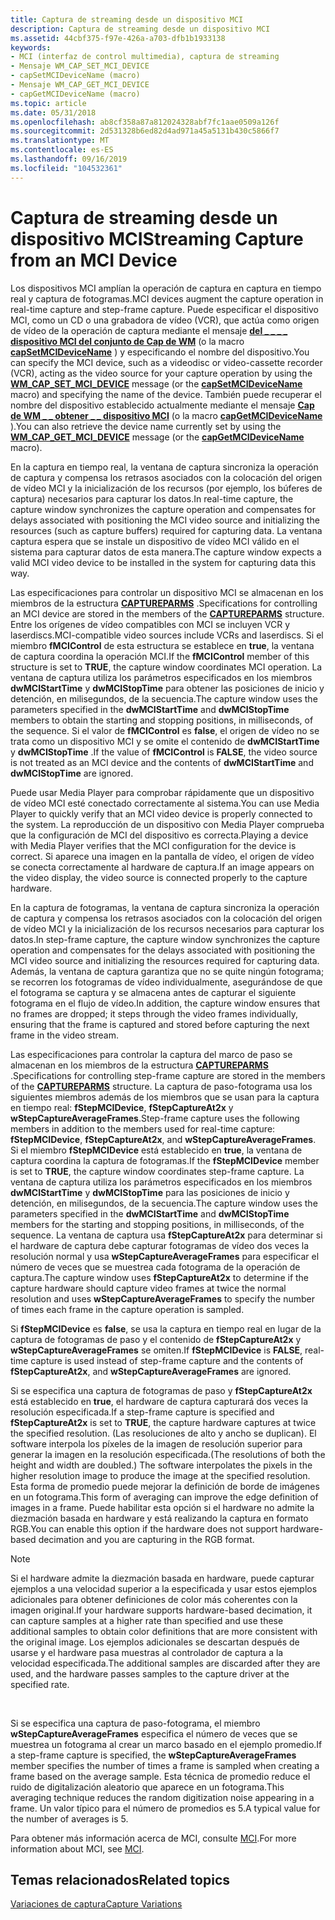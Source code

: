 ```yaml
---
title: Captura de streaming desde un dispositivo MCI
description: Captura de streaming desde un dispositivo MCI
ms.assetid: 44cbf375-f97e-426a-a703-dfb1b1933138
keywords:
- MCI (interfaz de control multimedia), captura de streaming
- Mensaje WM_CAP_SET_MCI_DEVICE
- capSetMCIDeviceName (macro)
- Mensaje WM_CAP_GET_MCI_DEVICE
- capGetMCIDeviceName (macro)
ms.topic: article
ms.date: 05/31/2018
ms.openlocfilehash: ab8cf358a87a812024328abf7fc1aae0509a126f
ms.sourcegitcommit: 2d531328b6ed82d4ad971a45a5131b430c5866f7
ms.translationtype: MT
ms.contentlocale: es-ES
ms.lasthandoff: 09/16/2019
ms.locfileid: "104532361"
---
```

# <a name="streaming-capture-from-an-mci-device"></a><span data-ttu-id="8d268-108">Captura de streaming desde un dispositivo MCI</span><span class="sxs-lookup"><span data-stu-id="8d268-108">Streaming Capture from an MCI Device</span></span>

<span data-ttu-id="8d268-109">Los dispositivos MCI amplían la operación de captura en captura en tiempo real y captura de fotogramas.</span><span class="sxs-lookup"><span data-stu-id="8d268-109">MCI devices augment the capture operation in real-time capture and step-frame capture.</span></span> <span data-ttu-id="8d268-110">Puede especificar el dispositivo MCI, como un CD o una grabadora de vídeo (VCR), que actúa como origen de vídeo de la operación de captura mediante el mensaje [**del \_ \_ \_ \_ dispositivo MCI del conjunto de Cap de WM**](wm-cap-set-mci-device.md) (o la macro [**capSetMCIDeviceName**](/windows/desktop/api/Vfw/nf-vfw-capsetmcidevicename) ) y especificando el nombre del dispositivo.</span><span class="sxs-lookup"><span data-stu-id="8d268-110">You can specify the MCI device, such as a videodisc or video-cassette recorder (VCR), acting as the video source for your capture operation by using the [**WM\_CAP\_SET\_MCI\_DEVICE**](wm-cap-set-mci-device.md) message (or the [**capSetMCIDeviceName**](/windows/desktop/api/Vfw/nf-vfw-capsetmcidevicename) macro) and specifying the name of the device.</span></span> <span data-ttu-id="8d268-111">También puede recuperar el nombre del dispositivo establecido actualmente mediante el mensaje [**Cap de WM \_ \_ obtener \_ \_ dispositivo MCI**](wm-cap-get-mci-device.md) (o la macro [**capGetMCIDeviceName**](/windows/desktop/api/Vfw/nf-vfw-capgetmcidevicename) ).</span><span class="sxs-lookup"><span data-stu-id="8d268-111">You can also retrieve the device name currently set by using the [**WM\_CAP\_GET\_MCI\_DEVICE**](wm-cap-get-mci-device.md) message (or the [**capGetMCIDeviceName**](/windows/desktop/api/Vfw/nf-vfw-capgetmcidevicename) macro).</span></span>

<span data-ttu-id="8d268-112">En la captura en tiempo real, la ventana de captura sincroniza la operación de captura y compensa los retrasos asociados con la colocación del origen de vídeo MCI y la inicialización de los recursos (por ejemplo, los búferes de captura) necesarios para capturar los datos.</span><span class="sxs-lookup"><span data-stu-id="8d268-112">In real-time capture, the capture window synchronizes the capture operation and compensates for delays associated with positioning the MCI video source and initializing the resources (such as capture buffers) required for capturing data.</span></span> <span data-ttu-id="8d268-113">La ventana captura espera que se instale un dispositivo de vídeo MCI válido en el sistema para capturar datos de esta manera.</span><span class="sxs-lookup"><span data-stu-id="8d268-113">The capture window expects a valid MCI video device to be installed in the system for capturing data this way.</span></span>

<span data-ttu-id="8d268-114">Las especificaciones para controlar un dispositivo MCI se almacenan en los miembros de la estructura [**CAPTUREPARMS**](/windows/win32/api/vfw/ns-vfw-captureparms) .</span><span class="sxs-lookup"><span data-stu-id="8d268-114">Specifications for controlling an MCI device are stored in the members of the [**CAPTUREPARMS**](/windows/win32/api/vfw/ns-vfw-captureparms) structure.</span></span> <span data-ttu-id="8d268-115">Entre los orígenes de vídeo compatibles con MCI se incluyen VCR y laserdiscs.</span><span class="sxs-lookup"><span data-stu-id="8d268-115">MCI-compatible video sources include VCRs and laserdiscs.</span></span> <span data-ttu-id="8d268-116">Si el miembro **fMCIControl** de esta estructura se establece en **true**, la ventana de captura coordina la operación MCI.</span><span class="sxs-lookup"><span data-stu-id="8d268-116">If the **fMCIControl** member of this structure is set to **TRUE**, the capture window coordinates MCI operation.</span></span> <span data-ttu-id="8d268-117">La ventana de captura utiliza los parámetros especificados en los miembros **dwMCIStartTime** y **dwMCIStopTime** para obtener las posiciones de inicio y detención, en milisegundos, de la secuencia.</span><span class="sxs-lookup"><span data-stu-id="8d268-117">The capture window uses the parameters specified in the **dwMCIStartTime** and **dwMCIStopTime** members to obtain the starting and stopping positions, in milliseconds, of the sequence.</span></span> <span data-ttu-id="8d268-118">Si el valor de **fMCIControl** es **false**, el origen de vídeo no se trata como un dispositivo MCI y se omite el contenido de **dwMCIStartTime** y **dwMCIStopTime** .</span><span class="sxs-lookup"><span data-stu-id="8d268-118">If the value of **fMCIControl** is **FALSE**, the video source is not treated as an MCI device and the contents of **dwMCIStartTime** and **dwMCIStopTime** are ignored.</span></span>

<span data-ttu-id="8d268-119">Puede usar Media Player para comprobar rápidamente que un dispositivo de vídeo MCI esté conectado correctamente al sistema.</span><span class="sxs-lookup"><span data-stu-id="8d268-119">You can use Media Player to quickly verify that an MCI video device is properly connected to the system.</span></span> <span data-ttu-id="8d268-120">La reproducción de un dispositivo con Media Player comprueba que la configuración de MCI del dispositivo es correcta.</span><span class="sxs-lookup"><span data-stu-id="8d268-120">Playing a device with Media Player verifies that the MCI configuration for the device is correct.</span></span> <span data-ttu-id="8d268-121">Si aparece una imagen en la pantalla de vídeo, el origen de vídeo se conecta correctamente al hardware de captura.</span><span class="sxs-lookup"><span data-stu-id="8d268-121">If an image appears on the video display, the video source is connected properly to the capture hardware.</span></span>

<span data-ttu-id="8d268-122">En la captura de fotogramas, la ventana de captura sincroniza la operación de captura y compensa los retrasos asociados con la colocación del origen de vídeo MCI y la inicialización de los recursos necesarios para capturar los datos.</span><span class="sxs-lookup"><span data-stu-id="8d268-122">In step-frame capture, the capture window synchronizes the capture operation and compensates for the delays associated with positioning the MCI video source and initializing the resources required for capturing data.</span></span> <span data-ttu-id="8d268-123">Además, la ventana de captura garantiza que no se quite ningún fotograma; se recorren los fotogramas de vídeo individualmente, asegurándose de que el fotograma se captura y se almacena antes de capturar el siguiente fotograma en el flujo de vídeo.</span><span class="sxs-lookup"><span data-stu-id="8d268-123">In addition, the capture window ensures that no frames are dropped; it steps through the video frames individually, ensuring that the frame is captured and stored before capturing the next frame in the video stream.</span></span>

<span data-ttu-id="8d268-124">Las especificaciones para controlar la captura del marco de paso se almacenan en los miembros de la estructura [**CAPTUREPARMS**](/windows/win32/api/vfw/ns-vfw-captureparms) .</span><span class="sxs-lookup"><span data-stu-id="8d268-124">Specifications for controlling step-frame capture are stored in the members of the [**CAPTUREPARMS**](/windows/win32/api/vfw/ns-vfw-captureparms) structure.</span></span> <span data-ttu-id="8d268-125">La captura de paso-fotograma usa los siguientes miembros además de los miembros que se usan para la captura en tiempo real: **fStepMCIDevice**, **fStepCaptureAt2x** y **wStepCaptureAverageFrames**.</span><span class="sxs-lookup"><span data-stu-id="8d268-125">Step-frame capture uses the following members in addition to the members used for real-time capture: **fStepMCIDevice**, **fStepCaptureAt2x**, and **wStepCaptureAverageFrames**.</span></span> <span data-ttu-id="8d268-126">Si el miembro **fStepMCIDevice** está establecido en **true**, la ventana de captura coordina la captura de fotogramas.</span><span class="sxs-lookup"><span data-stu-id="8d268-126">If the **fStepMCIDevice** member is set to **TRUE**, the capture window coordinates step-frame capture.</span></span> <span data-ttu-id="8d268-127">La ventana de captura utiliza los parámetros especificados en los miembros **dwMCIStartTime** y **dwMCIStopTime** para las posiciones de inicio y detención, en milisegundos, de la secuencia.</span><span class="sxs-lookup"><span data-stu-id="8d268-127">The capture window uses the parameters specified in the **dwMCIStartTime** and **dwMCIStopTime** members for the starting and stopping positions, in milliseconds, of the sequence.</span></span> <span data-ttu-id="8d268-128">La ventana de captura usa **fStepCaptureAt2x** para determinar si el hardware de captura debe capturar fotogramas de vídeo dos veces la resolución normal y usa **wStepCaptureAverageFrames** para especificar el número de veces que se muestrea cada fotograma de la operación de captura.</span><span class="sxs-lookup"><span data-stu-id="8d268-128">The capture window uses **fStepCaptureAt2x** to determine if the capture hardware should capture video frames at twice the normal resolution and uses **wStepCaptureAverageFrames** to specify the number of times each frame in the capture operation is sampled.</span></span>

<span data-ttu-id="8d268-129">Si **fStepMCIDevice** es **false**, se usa la captura en tiempo real en lugar de la captura de fotogramas de paso y el contenido de **fStepCaptureAt2x** y **wStepCaptureAverageFrames** se omiten.</span><span class="sxs-lookup"><span data-stu-id="8d268-129">If **fStepMCIDevice** is **FALSE**, real-time capture is used instead of step-frame capture and the contents of **fStepCaptureAt2x**, and **wStepCaptureAverageFrames** are ignored.</span></span>

<span data-ttu-id="8d268-130">Si se especifica una captura de fotogramas de paso y **fStepCaptureAt2x** está establecido en **true**, el hardware de captura capturará dos veces la resolución especificada.</span><span class="sxs-lookup"><span data-stu-id="8d268-130">If a step-frame capture is specified and **fStepCaptureAt2x** is set to **TRUE**, the capture hardware captures at twice the specified resolution.</span></span> <span data-ttu-id="8d268-131">(Las resoluciones de alto y ancho se duplican). El software interpola los píxeles de la imagen de resolución superior para generar la imagen en la resolución especificada.</span><span class="sxs-lookup"><span data-stu-id="8d268-131">(The resolutions of both the height and width are doubled.) The software interpolates the pixels in the higher resolution image to produce the image at the specified resolution.</span></span> <span data-ttu-id="8d268-132">Esta forma de promedio puede mejorar la definición de borde de imágenes en un fotograma.</span><span class="sxs-lookup"><span data-stu-id="8d268-132">This form of averaging can improve the edge definition of images in a frame.</span></span> <span data-ttu-id="8d268-133">Puede habilitar esta opción si el hardware no admite la diezmación basada en hardware y está realizando la captura en formato RGB.</span><span class="sxs-lookup"><span data-stu-id="8d268-133">You can enable this option if the hardware does not support hardware-based decimation and you are capturing in the RGB format.</span></span>

> [!Note]  
> <span data-ttu-id="8d268-134">Si el hardware admite la diezmación basada en hardware, puede capturar ejemplos a una velocidad superior a la especificada y usar estos ejemplos adicionales para obtener definiciones de color más coherentes con la imagen original.</span><span class="sxs-lookup"><span data-stu-id="8d268-134">If your hardware supports hardware-based decimation, it can capture samples at a higher rate than specified and use these additional samples to obtain color definitions that are more consistent with the original image.</span></span> <span data-ttu-id="8d268-135">Los ejemplos adicionales se descartan después de usarse y el hardware pasa muestras al controlador de captura a la velocidad especificada.</span><span class="sxs-lookup"><span data-stu-id="8d268-135">The additional samples are discarded after they are used, and the hardware passes samples to the capture driver at the specified rate.</span></span>

 

<span data-ttu-id="8d268-136">Si se especifica una captura de paso-fotograma, el miembro **wStepCaptureAverageFrames** especifica el número de veces que se muestrea un fotograma al crear un marco basado en el ejemplo promedio.</span><span class="sxs-lookup"><span data-stu-id="8d268-136">If a step-frame capture is specified, the **wStepCaptureAverageFrames** member specifies the number of times a frame is sampled when creating a frame based on the average sample.</span></span> <span data-ttu-id="8d268-137">Esta técnica de promedio reduce el ruido de digitalización aleatorio que aparece en un fotograma.</span><span class="sxs-lookup"><span data-stu-id="8d268-137">This averaging technique reduces the random digitization noise appearing in a frame.</span></span> <span data-ttu-id="8d268-138">Un valor típico para el número de promedios es 5.</span><span class="sxs-lookup"><span data-stu-id="8d268-138">A typical value for the number of averages is 5.</span></span>

<span data-ttu-id="8d268-139">Para obtener más información acerca de MCI, consulte [MCI](mci.md).</span><span class="sxs-lookup"><span data-stu-id="8d268-139">For more information about MCI, see [MCI](mci.md).</span></span>

## <a name="related-topics"></a><span data-ttu-id="8d268-140">Temas relacionados</span><span class="sxs-lookup"><span data-stu-id="8d268-140">Related topics</span></span>

<dl> <dt>

[<span data-ttu-id="8d268-141">Variaciones de captura</span><span class="sxs-lookup"><span data-stu-id="8d268-141">Capture Variations</span></span>](capture-variations.md)
</dt> </dl>

 

 




